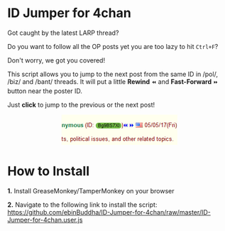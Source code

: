 # ID Jumper for 4chan
Got caught by the latest LARP thread?

Do you want to follow all the OP posts yet you are too lazy to hit `Ctrl+F`?

Don't worry, we got you covered!

This script allows you to jump to the next post from the same ID in /pol/, /biz/ and /bant/ threads. It will put a little **Rewind** `⏪` and **Fast-Forward** `⏩` button near the poster ID.

Just **click** to jump to the previous or the next post!

<center><kbd><img src="https://github.com/ebinBuddha/ID-Jumper-for-4chan/raw/master/jumper.png" /></kbd></center>

# How to Install
**1.** Install GreaseMonkey/TamperMonkey on your browser

**2.** Navigate to the following link to install the script:
   https://github.com/ebinBuddha/ID-Jumper-for-4chan/raw/master/ID-Jumper-for-4chan.user.js
